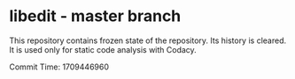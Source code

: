 # libedit - master branch

This repository contains frozen state of the repository.
Its history is cleared. It is used only for static code
analysis with Codacy.

Commit Time: 1709446960